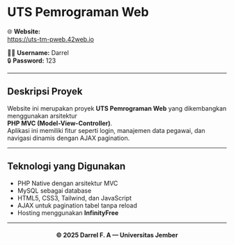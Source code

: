 <h1>UTS Pemrograman Web</h1>

<div>

🌐 **Website:**  
<a href="https://uts-tm-pweb.42web.io" target="_blank">https://uts-tm-pweb.42web.io</a>

🧑‍💻 **Username:** Darrel  
🔒 **Password:** 123  

</div>

---

<h2>Deskripsi Proyek</h2>

Website ini merupakan proyek **UTS Pemrograman Web** yang dikembangkan menggunakan arsitektur  
**PHP MVC (Model-View-Controller)**.  
Aplikasi ini memiliki fitur seperti login, manajemen data pegawai, dan navigasi dinamis dengan AJAX pagination.

---

<h2>Teknologi yang Digunakan</h2>

<ul>
  <li>PHP Native dengan arsitektur MVC</li>
  <li>MySQL sebagai database</li>
  <li>HTML5, CSS3, Tailwind, dan JavaScript</li>
  <li>AJAX untuk pagination tabel tanpa reload</li>
  <li>Hosting menggunakan <b>InfinityFree</b></li>
</ul>

---

<h4 align="center">© 2025 Darrel F. A — Universitas Jember</h4>
